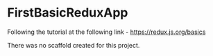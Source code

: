 # FirstBasicReduxApp
Following the tutorial at the following link - https://redux.js.org/basics

There was no scaffold created for this project. 
